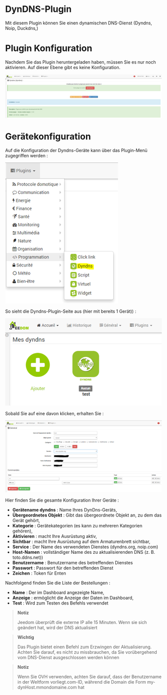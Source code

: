 # DynDNS-Plugin

Mit diesem Plugin können Sie einen dynamischen DNS-Dienst (Dyndns, Noip, Duckdns,)

# Plugin Konfiguration 

Nachdem Sie das Plugin heruntergeladen haben, müssen Sie es nur noch aktivieren. Auf dieser Ebene gibt es keine Konfiguration.

![dyndns](../images/dyndns.PNG)

# Gerätekonfiguration 

Auf die Konfiguration der Dyndns-Geräte kann über das Plugin-Menü zugegriffen werden :

![dyndns2](../images/dyndns2.PNG)

So sieht die Dyndns-Plugin-Seite aus (hier mit bereits 1 Gerät)) :

![dyndns3](../images/dyndns3.PNG)

Sobald Sie auf eine davon klicken, erhalten Sie :

![dyndns4](../images/dyndns4.PNG)

Hier finden Sie die gesamte Konfiguration Ihrer Geräte :

-   **Gerätename dyndns** : Name Ihres DynDns-Geräts,
-   **Übergeordnetes Objekt** : Gibt das übergeordnete Objekt an, zu dem das Gerät gehört,
-   **Kategorie** : Gerätekategorien (es kann zu mehreren Kategorien gehören),
-   **Aktivieren** : macht Ihre Ausrüstung aktiv,
-   **Sichtbar** : macht Ihre Ausrüstung auf dem Armaturenbrett sichtbar,
-   **Service** : Der Name des verwendeten Dienstes (dyndns.org, noip.com)
-   **Host-Namen** : vollständiger Name des zu aktualisierenden DNS (z. B. toto.ddns.net))
-   **Benutzername** : Benutzername des betreffenden Dienstes
-   **Passwort** : Passwort für den betreffenden Dienst
-   **Zeichen** : Token für Enten

Nachfolgend finden Sie die Liste der Bestellungen :

-   **Name** : Der im Dashboard angezeigte Name,
-   **Anzeige** : ermöglicht die Anzeige der Daten im Dashboard,
-   **Test** : Wird zum Testen des Befehls verwendet

> **Notiz**
>
> Jeedom überprüft die externe IP alle 15 Minuten. Wenn sie sich geändert hat, wird der DNS aktualisiert

> **Wichtig**
>
> Das Plugin bietet einen Befehl zum Erzwingen der Aktualisierung. Achten Sie darauf, es nicht zu missbrauchen, da Sie vorübergehend vom DNS-Dienst ausgeschlossen werden können

> **Notiz**
>
> Wenn Sie OVH verwenden, achten Sie darauf, dass der Benutzername in der Weltform vorliegt.com-ID, während die Domain die Form my-dynHost.mmondomaine.com hat
